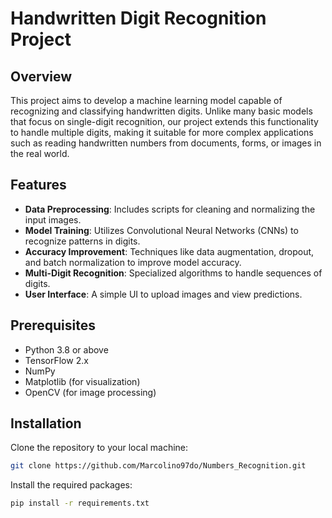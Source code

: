 # Handwritten Digit Recognition Project

## Overview

This project aims to develop a machine learning model capable of recognizing and classifying handwritten digits. Unlike many basic models that focus on single-digit recognition, our project extends this functionality to handle multiple digits, making it suitable for more complex applications such as reading handwritten numbers from documents, forms, or images in the real world.

## Features

- **Data Preprocessing**: Includes scripts for cleaning and normalizing the input images.
- **Model Training**: Utilizes Convolutional Neural Networks (CNNs) to recognize patterns in digits.
- **Accuracy Improvement**: Techniques like data augmentation, dropout, and batch normalization to improve model accuracy.
- **Multi-Digit Recognition**: Specialized algorithms to handle sequences of digits.
- **User Interface**: A simple UI to upload images and view predictions.

## Prerequisites

- Python 3.8 or above
- TensorFlow 2.x
- NumPy
- Matplotlib (for visualization)
- OpenCV (for image processing)

## Installation

Clone the repository to your local machine:

```bash
git clone https://github.com/Marcolino97do/Numbers_Recognition.git
```
Install the required packages:
```bash
pip install -r requirements.txt
```


